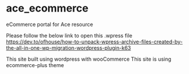 # ace_ecommerce
eCommerce portal for Ace resource

Please follow the below link to open this .wpress file 
https://dev.to/ofhouse/how-to-unpack-wpress-archive-files-created-by-the-all-in-one-wp-migration-wordpress-plugin-k63

This site built using wordpress with wooCommerce
This site is using ecommerce-plus theme


